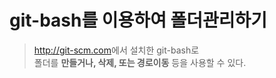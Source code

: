 # git-bash를 이용하여 폴더관리하기
> <http://git-scm.com>에서 설치한 git-bash로  
폴더를 **만들거나, 삭제, 또는 경로이동** 등을 사용할 수 있다.
